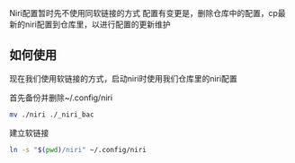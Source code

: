 Niri配置暂时先不使用同软链接的方式
配置有变更是，删除仓库中的配置，cp最新的niri配置到仓库里，以进行配置的更新维护

## 如何使用

现在我们使用软链接的方式，启动niri时使用我们仓库里的niri配置

首先备份并删除~/.config/niri

```bash
mv ./niri ./_niri_bac
```

建立软链接

```bash
ln -s "$(pwd)/niri" ~/.config/niri
```

